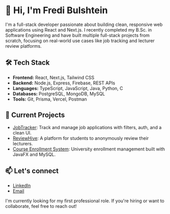 # 👋 Hi, I'm Fredi Bulshtein

I'm a full-stack developer passionate about building clean, responsive web applications using React and Next.js. I recently completed my B.Sc. in Software Engineering and have built multiple full-stack projects from scratch, focusing on real-world use cases like job tracking and lecturer review platforms.

## 🛠 Tech Stack
- **Frontend:** React, Next.js, Tailwind CSS
- **Backend:** Node.js, Express, Firebase, REST APIs
- **Languages:** TypeScript, JavaScript, Java, Python, C
- **Databases:** PostgreSQL, MongoDB, MySQL
- **Tools:** Git, Prisma, Vercel, Postman

## 🔭 Current Projects
- [JobTracker](https://github.com/fredi1574/jobTrack): Track and manage job applications with filters, auth, and a clean UI.
- [ReviewHive](https://github.com/fredi1574/ReviewHive): A platform for students to anonymously review their lecturers.
- [Course Enrollment System](https://github.com/fredi1574/CEMS-GroupProject): University enrollment management built with JavaFX and MySQL.

## 📫 Let's connect
- [LinkedIn](https://www.linkedin.com/in/fredibulshtein/)
- [Email](mailto:fredi1574@gmail.com)

I'm currently looking for my first professional role. If you're hiring or want to collaborate, feel free to reach out!
